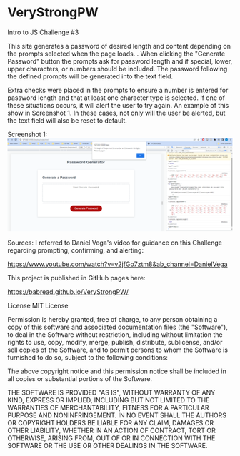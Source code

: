 # VeryStrongPW
Intro to JS Challenge #3

This site generates a password of desired length and content depending on the prompts selected when the page loads. . When clicking the "Generate Password" button the prompts ask for password length and if special, lower, upper characters, or numbers should be included. The password following the defined prompts will be generated into the text field. 

Extra checks were placed in the prompts to ensure a number is entered for password length and that at least one character type is selected. If one of these situations occurs, it will alert the user to try again. An example of this show in Screenshot 1. In these cases, not only will the user be alerted, but the text field will also be reset to default.

Screenshot 1: ![Prompts Image](/Assets/PromptsScreenshot.PNG)

Sources:
I referred to Daniel Vega's video for guidance on this Challenge regarding prompting, confirming, and alerting:

https://www.youtube.com/watch?v=v2jfGo7ztm8&ab_channel=DanielVega

This project is published in GitHub pages here:

https://babread.github.io/VeryStrongPW/


License
MIT License

Permission is hereby granted, free of charge, to any person obtaining a copy of this software and associated documentation files (the "Software"), 
to deal in the Software without restriction, including without limitation the rights to use, copy, modify, merge, publish, distribute, sublicense, 
and/or sell copies of the Software, and to permit persons to whom the Software is furnished to do so, subject to the following conditions:

The above copyright notice and this permission notice shall be included in all copies or substantial portions of the Software.

THE SOFTWARE IS PROVIDED "AS IS", WITHOUT WARRANTY OF ANY KIND, EXPRESS OR IMPLIED, INCLUDING BUT NOT LIMITED TO THE WARRANTIES OF MERCHANTABILITY, 
FITNESS FOR A PARTICULAR PURPOSE AND NONINFRINGEMENT. IN NO EVENT SHALL THE AUTHORS OR COPYRIGHT HOLDERS BE LIABLE FOR ANY CLAIM, DAMAGES OR OTHER 
LIABILITY, WHETHER IN AN ACTION OF CONTRACT, TORT OR OTHERWISE, ARISING FROM, OUT OF OR IN CONNECTION WITH THE SOFTWARE OR THE USE OR OTHER DEALINGS 
IN THE SOFTWARE.